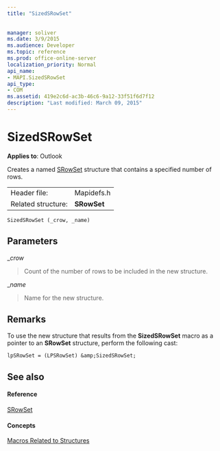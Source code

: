```yaml
---
title: "SizedSRowSet"
 
 
manager: soliver
ms.date: 3/9/2015
ms.audience: Developer
ms.topic: reference
ms.prod: office-online-server
localization_priority: Normal
api_name:
- MAPI.SizedSRowSet
api_type:
- COM
ms.assetid: 419e2c6d-ac3b-46c6-9a12-33f51f6d7f12
description: "Last modified: March 09, 2015"
---
```


# SizedSRowSet

  
  
**Applies to**: Outlook 
  
Creates a named [SRowSet](srowset.md) structure that contains a specified number of rows. 
  
|||
|:-----|:-----|
|Header file:  <br/> |Mapidefs.h  <br/> |
|Related structure:  <br/> |**SRowSet** <br/> |
   
```
SizedSRowSet (_crow, _name)
```

## Parameters

 __crow_
  
> Count of the number of rows to be included in the new structure.
    
 __name_
  
> Name for the new structure.
    
## Remarks

To use the new structure that results from the **SizedSRowSet** macro as a pointer to an **SRowSet** structure, perform the following cast: 
  
```
lpSRowSet = (LPSRowSet) &amp;SizedSRowSet;

```

## See also

#### Reference

[SRowSet](srowset.md)
#### Concepts

[Macros Related to Structures](macros-related-to-structures.md)

